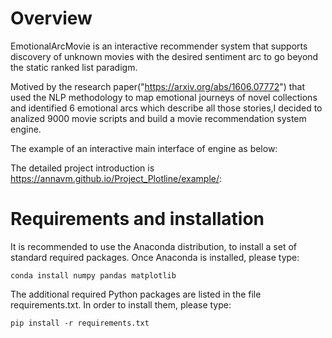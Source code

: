 # Overview
EmotionalArcMovie is an interactive recommender system  that supports discovery of unknown
           movies
                    with the desired
                    sentiment arc to go beyond the static ranked list paradigm.
                    
Motived by the research paper("https://arxiv.org/abs/1606.07772")
 that used the NLP methodology to map emotional journeys of novel collections and identified 6 emotional arcs which describe all those stories,I decided to analized 9000 movie scripts and build a movie recommendation system engine.
 
 The example of an interactive main interface of engine as below:

The detailed project introduction is https://annavm.github.io/Project_Plotline/example/:

# Requirements and installation
It is recommended to use the Anaconda distribution, to install a set of standard required packages. Once Anaconda is installed, please type:

```conda install numpy pandas matplotlib```

The additional required Python packages are listed in the file requirements.txt. In order to install them, please type:

```pip install -r requirements.txt```


